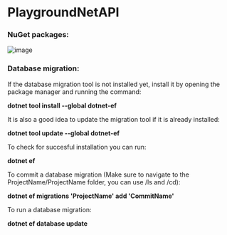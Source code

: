 # PlaygroundNetAPI

### NuGet packages:
![image](https://user-images.githubusercontent.com/8555390/233827379-32c602b3-6523-4433-a0b7-bd96d6bb63b1.png)

### Database migration:
If the database migration tool is not installed yet, install it by opening the package manager and running the command:

__dotnet tool install --global dotnet-ef__

It is also a good idea to update the migration tool if it is already installed:

__dotnet tool update --global dotnet-ef__

To check for succesful installation you can run:

__dotnet ef__

To commit a database migration (Make sure to navigate to the ProjectName/ProjectName folder, you can use /ls and /cd):

__dotnet ef migrations 'ProjectName' add 'CommitName'__

To run a database migration:

__dotnet ef database update__
